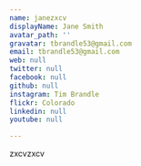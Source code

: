 ```yaml
---
name: janezxcv
displayName: Jane Smith
avatar_path: ''
gravatar: tbrandle53@gmail.com
email: tbrandle53@gmail.com
web: null
twitter: null
facebook: null
github: null
instagram: Tim Brandle
flickr: Colorado
linkedin: null
youtube: null

---
```

<p>zxcvzxcv</p>
